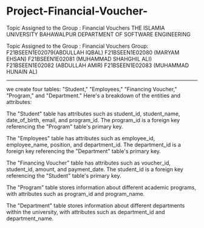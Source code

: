 # Project-Financial-Voucher-
Topic Assigned to the Group : Financial Vouchers
THE ISLAMIA UNIVERSITY BAHAWALPUR
DEPARTMENT OF SOFTWARE ENGINEERING 

  Topic Assigned to the Group : Financial Vouchers
Group:  
F21BSEEN1E02079(ABDULLAH IQBAL)
F21BSEEN1E02080 (MARYAM EHSAN)
F21BSEEN1E02081 (MUHAMMAD SHAHGHIL ALI)
F21BSEEN1E02082 (ABDULLAH AMIR)
F21BSEEN1E02083 (MUHAMMAD HUNAIN AL)
____________________________________________________________________________


we create four tables: "Student," "Employees," "Financing Voucher," "Program," and "Department." Here's a breakdown of the entities and attributes:

The "Student" table has attributes such as student_id, student_name, date_of_birth, email, and program_id. The program_id is a foreign key referencing the "Program" table's primary key.

The "Employees" table has attributes such as employee_id, employee_name, position, and department_id. The department_id is a foreign key referencing the "Department" table's primary key.

The "Financing Voucher" table has attributes such as voucher_id, student_id, amount, and payment_date. The student_id is a foreign key referencing the "Student" table's primary key.

The "Program" table stores information about different academic programs, with attributes such as program_id and program_name.

The "Department" table stores information about different departments within the university, with attributes such as department_id and department_name.
